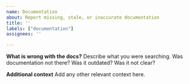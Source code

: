 ```yaml
---
name: Documentation
about: Report missing, stale, or inaccurate documentation
title: ''
labels: ["documentation"]
assignees: ''

---
```


**What is wrong with the docs?**
Describe what you were searching. Was documentation not there? Was it outdated? Was it not clear?

**Additional context**
Add any other relevant context here.

